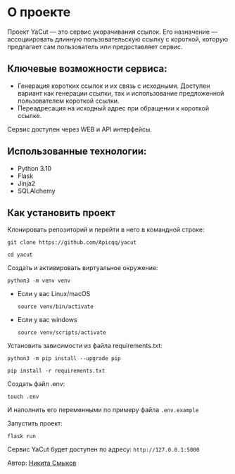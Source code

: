 # О проекте

Проект YaCut — это сервис укорачивания ссылок. Его назначение — ассоциировать длинную пользовательскую ссылку с короткой, которую предлагает сам пользователь или предоставляет сервис.

## Ключевые возможности сервиса:

- Генерация коротких ссылок и их связь с исходными. Доступен вариант как генерации ссылки, так и использование предложенной пользователем короткой ссылки.
- Переадресация на исходный адрес при обращении к короткой ссылке.

Сервис доступен через WEB и API интерфейсы.

## Использованные технологии:
- Python 3.10
- Flask
- Jinja2
- SQLAlchemy

## Как установить проект

Клонировать репозиторий и перейти в него в командной строке:

```
git clone https://github.com/Apicqq/yacut
```

```
cd yacut
```

Cоздать и активировать виртуальное окружение:

```
python3 -m venv venv
```

* Если у вас Linux/macOS

    ```
    source venv/bin/activate
    ```

* Если у вас windows

    ```
    source venv/scripts/activate
    ```

Установить зависимости из файла requirements.txt:

```
python3 -m pip install --upgrade pip
```

```
pip install -r requirements.txt
```

Создать файл .env:
```
touch .env
```

И наполнить его переменными по примеру файла `.env.example`

Запустить проект:
```
flask run
```

Сервис YaCut будет доступен по адресу: `http://127.0.0.1:5000`

Автор: [Никита Смыков](https://github.com/Apicqq)